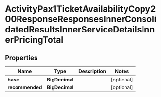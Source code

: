 

# ActivityPax1TicketAvailabilityCopy200ResponseResponsesInnerConsolidatedResultsInnerServiceDetailsInnerPricingTotal


## Properties

| Name | Type | Description | Notes |
|------------ | ------------- | ------------- | -------------|
|**base** | **BigDecimal** |  |  [optional] |
|**recommended** | **BigDecimal** |  |  [optional] |



